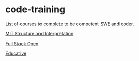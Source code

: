 # code-training
List of courses to complete to be competent SWE and coder.

[MIT Structure and Interpretation](https://www.youtube.com/watch?v=-J_xL4IGhJA&list=PLE18841CABEA24090)

[Full Stack Open](https://fullstackopen.com/en)

[Educative](www.educative.io)
